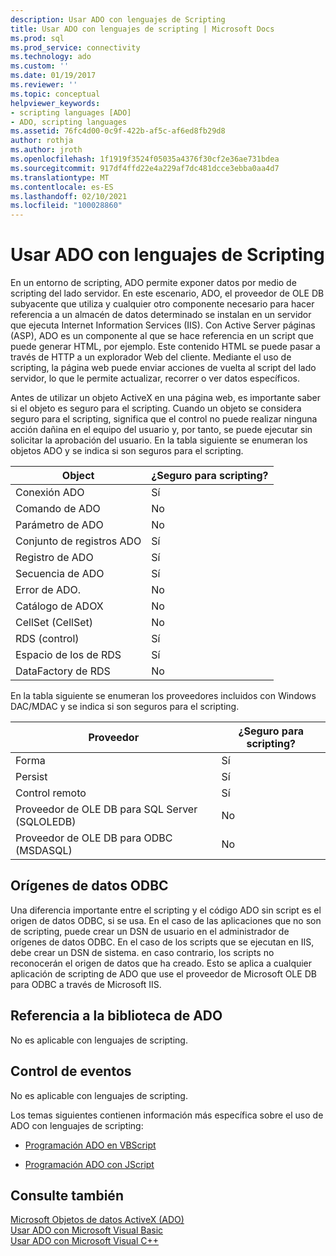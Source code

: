 ```yaml
---
description: Usar ADO con lenguajes de Scripting
title: Usar ADO con lenguajes de scripting | Microsoft Docs
ms.prod: sql
ms.prod_service: connectivity
ms.technology: ado
ms.custom: ''
ms.date: 01/19/2017
ms.reviewer: ''
ms.topic: conceptual
helpviewer_keywords:
- scripting languages [ADO]
- ADO, scripting languages
ms.assetid: 76fc4d00-0c9f-422b-af5c-af6ed8fb29d8
author: rothja
ms.author: jroth
ms.openlocfilehash: 1f1919f3524f05035a4376f30cf2e36ae731bdea
ms.sourcegitcommit: 917df4ffd22e4a229af7dc481dcce3ebba0aa4d7
ms.translationtype: MT
ms.contentlocale: es-ES
ms.lasthandoff: 02/10/2021
ms.locfileid: "100028860"
---
```

# <a name="using-ado-with-scripting-languages"></a>Usar ADO con lenguajes de Scripting
En un entorno de scripting, ADO permite exponer datos por medio de scripting del lado servidor. En este escenario, ADO, el proveedor de OLE DB subyacente que utiliza y cualquier otro componente necesario para hacer referencia a un almacén de datos determinado se instalan en un servidor que ejecuta Internet Information Services (IIS). Con Active Server páginas (ASP), ADO es un componente al que se hace referencia en un script que puede generar HTML, por ejemplo. Este contenido HTML se puede pasar a través de HTTP a un explorador Web del cliente. Mediante el uso de scripting, la página web puede enviar acciones de vuelta al script del lado servidor, lo que le permite actualizar, recorrer o ver datos específicos.  
  
 Antes de utilizar un objeto ActiveX en una página web, es importante saber si el objeto es seguro para el scripting. Cuando un objeto se considera seguro para el scripting, significa que el control no puede realizar ninguna acción dañina en el equipo del usuario y, por tanto, se puede ejecutar sin solicitar la aprobación del usuario. En la tabla siguiente se enumeran los objetos ADO y se indica si son seguros para el scripting.  
  
|Object|¿Seguro para scripting?|  
|------------|-------------------------|  
|Conexión ADO|Sí|  
|Comando de ADO|No|  
|Parámetro de ADO|No|  
|Conjunto de registros ADO|Sí|  
|Registro de ADO|Sí|  
|Secuencia de ADO|Sí|  
|Error de ADO.|No|  
|Catálogo de ADOX|No|  
|CellSet (CellSet)|No|  
|RDS (control)|Sí|  
|Espacio de los de RDS|Sí|  
|DataFactory de RDS|No|  
  
 En la tabla siguiente se enumeran los proveedores incluidos con Windows DAC/MDAC y se indica si son seguros para el scripting.  
  
|Proveedor|¿Seguro para scripting?|  
|--------------|-------------------------|  
|Forma|Sí|  
|Persist|Sí|  
|Control remoto|Sí|  
|Proveedor de OLE DB para SQL Server (SQLOLEDB)|No|  
|Proveedor de OLE DB para ODBC (MSDASQL)|No|  
  
## <a name="odbc-data-sources"></a>Orígenes de datos ODBC  
 Una diferencia importante entre el scripting y el código ADO sin script es el origen de datos ODBC, si se usa. En el caso de las aplicaciones que no son de scripting, puede crear un DSN de usuario en el administrador de orígenes de datos ODBC. En el caso de los scripts que se ejecutan en IIS, debe crear un DSN de sistema. en caso contrario, los scripts no reconocerán el origen de datos que ha creado. Esto se aplica a cualquier aplicación de scripting de ADO que use el proveedor de Microsoft OLE DB para ODBC a través de Microsoft IIS.  
  
## <a name="referencing-the-ado-library"></a>Referencia a la biblioteca de ADO  
 No es aplicable con lenguajes de scripting.  
  
## <a name="handling-events"></a>Control de eventos  
 No es aplicable con lenguajes de scripting.  
  
 Los temas siguientes contienen información más específica sobre el uso de ADO con lenguajes de scripting:  
  
-   [Programación ADO en VBScript](./vbscript-ado-programming.md)  
  
-   [Programación ADO con JScript](./jscript-ado-programming.md)  
  
## <a name="see-also"></a>Consulte también  
 [Microsoft Objetos de datos ActiveX (ADO)](../../microsoft-activex-data-objects-ado.md)   
 [Usar ADO con Microsoft Visual Basic](./using-ado-with-microsoft-visual-basic.md)   
 [Usar ADO con Microsoft Visual C++](./using-ado-with-microsoft-visual-c.md)